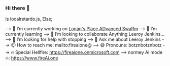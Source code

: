 ### Hi there 👋

<!--
**ifireacloud/ifireacloud** 

--> Is localretardo.js, Else;

--> 🔭 I’m currently working on [Lonán's Place ADvanced SwaRm](https://lonan.page)
--> 🌱 I’m currently learning 
--> 👯 I’m looking to collaborate Anything Leeroy Jenkins... 
--> 🤔 I’m looking for help with stopping 
--> 💬 Ask me about Leeroy Jenkins
--> 📫 How to reach me: mailto:fireaione@ 
--> 😄 Pronouns: botznbotznbotz 
--> 🔥 Special Hellfire: https://fireaione.onmicrosoft.com
--> normey Ai mode🔥: https://www.fireAi.one
